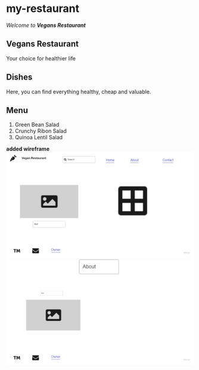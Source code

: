 # my-restaurant

*Welcome to **Vegans Restaurant***


## **Vegans Restaurant**
Your choice for healthier life


## **Dishes**
Here, you can find everything healthy, cheap and valuable.


## **Menu**
1. Green Bean Salad
2. Crunchy Ribon Salad
3. Quinoa Lentil Salad


**added wireframe**
![](index.jpg)
![](about.jpg)